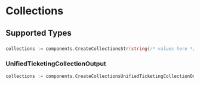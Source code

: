 # Collections


## Supported Types

### 

```go
collections := components.CreateCollectionsStr(string{/* values here */})
```

### UnifiedTicketingCollectionOutput

```go
collections := components.CreateCollectionsUnifiedTicketingCollectionOutput(components.UnifiedTicketingCollectionOutput{/* values here */})
```

